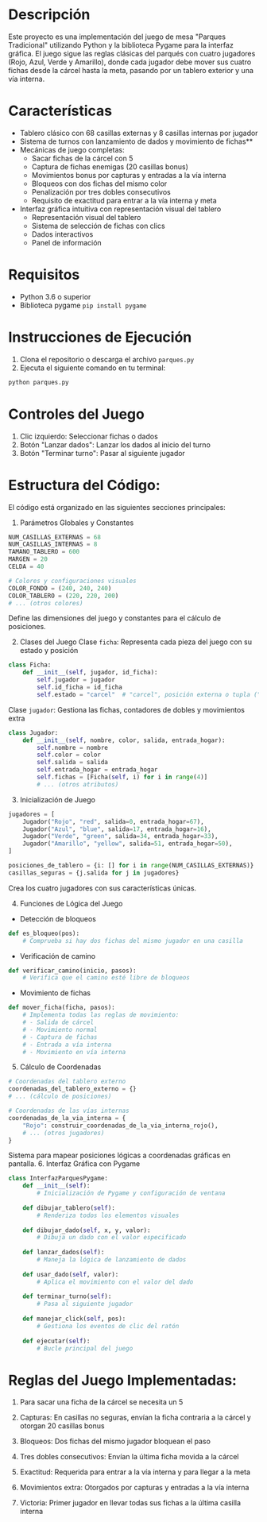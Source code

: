 # Descripción
Este proyecto es una implementación del juego de mesa "Parques Tradicional" utilizando Python y la biblioteca Pygame para la interfaz gráfica. El juego sigue las reglas clásicas del parqués con cuatro jugadores (Rojo, Azul, Verde y Amarillo), donde cada jugador debe mover sus cuatro fichas desde la cárcel hasta la meta, pasando por un tablero exterior y una vía interna.
# Características
- Tablero clásico con 68 casillas externas y 8 casillas internas por jugador
- Sistema de turnos con lanzamiento de dados y movimiento de fichas**
- Mecánicas de juego completas:
    * Sacar fichas de la cárcel con 5
    * Captura de fichas enemigas (20 casillas bonus)
    * Movimientos bonus por capturas y entradas a la vía interna
    * Bloqueos con dos fichas del mismo color
    * Penalización por tres dobles consecutivos
    * Requisito de exactitud para entrar a la vía interna y meta
- Interfaz gráfica intuitiva con representación visual del tablero
     * Representación visual del tablero
     * Sistema de selección de fichas con clics
     * Dados interactivos
     * Panel de información
# Requisitos
- Python 3.6 o superior
- Biblioteca pygame ```pip install pygame```
# Instrucciones de Ejecución
1. Clona el repositorio o descarga el archivo ```parques.py```
2. Ejecuta el siguiente comando en tu terminal:
````python
python parques.py
````
# Controles del Juego
1. Clic izquierdo: Seleccionar fichas o dados
2. Botón "Lanzar dados": Lanzar los dados al inicio del turno
3. Botón "Terminar turno": Pasar al siguiente jugador
# Estructura del Código:
El código está organizado en las siguientes secciones principales:
   1. Parámetros Globales y Constantes
````python
NUM_CASILLAS_EXTERNAS = 68
NUM_CASILLAS_INTERNAS = 8
TAMANO_TABLERO = 600
MARGEN = 20
CELDA = 40

# Colores y configuraciones visuales
COLOR_FONDO = (240, 240, 240)
COLOR_TABLERO = (220, 220, 200)
# ... (otros colores)
````
Define las dimensiones del juego y constantes para el cálculo de posiciones.
   
   2. Clases del Juego
      Clase ```ficha```: Representa cada pieza del juego con su estado y posición
````python
class Ficha:
    def __init__(self, jugador, id_ficha):
        self.jugador = jugador
        self.id_ficha = id_ficha
        self.estado = "carcel"  # "carcel", posición externa o tupla ("interna", índice)
````

   Clase ```jugador```: Gestiona las fichas, contadores de dobles y movimientos extra
````python
class Jugador:
    def __init__(self, nombre, color, salida, entrada_hogar):
        self.nombre = nombre
        self.color = color
        self.salida = salida
        self.entrada_hogar = entrada_hogar
        self.fichas = [Ficha(self, i) for i in range(4)]
        # ... (otros atributos)
````
   3. Inicialización de Juego
````python
jugadores = [
    Jugador("Rojo", "red", salida=0, entrada_hogar=67),
    Jugador("Azul", "blue", salida=17, entrada_hogar=16),
    Jugador("Verde", "green", salida=34, entrada_hogar=33),
    Jugador("Amarillo", "yellow", salida=51, entrada_hogar=50),
]

posiciones_de_tablero = {i: [] for i in range(NUM_CASILLAS_EXTERNAS)}
casillas_seguras = {j.salida for j in jugadores}
````
Crea los cuatro jugadores con sus características únicas.
   
   4. Funciones de Lógica del Juego
   - Detección de bloqueos
````python
def es_bloqueo(pos):
    # Comprueba si hay dos fichas del mismo jugador en una casilla
````
   - Verificación de camino
````python
def verificar_camino(inicio, pasos):
    # Verifica que el camino esté libre de bloqueos
````
   - Movimiento de fichas
````python
def mover_ficha(ficha, pasos):
    # Implementa todas las reglas de movimiento:
    # - Salida de cárcel
    # - Movimiento normal
    # - Captura de fichas
    # - Entrada a vía interna
    # - Movimiento en vía interna
````
   5. Cálculo de Coordenadas
````python
# Coordenadas del tablero externo
coordenadas_del_tablero_externo = {}
# ... (cálculo de posiciones)

# Coordenadas de las vías internas
coordenadas_de_la_via_interna = {
    "Rojo": construir_coordenadas_de_la_via_interna_rojo(),
    # ... (otros jugadores)
}
````
Sistema para mapear posiciones lógicas a coordenadas gráficas en pantalla.
   6. Interfaz Gráfica con Pygame
````python
class InterfazParquesPygame:
    def __init__(self):
        # Inicialización de Pygame y configuración de ventana
    
    def dibujar_tablero(self):
        # Renderiza todos los elementos visuales
    
    def dibujar_dado(self, x, y, valor):
        # Dibuja un dado con el valor especificado
    
    def lanzar_dados(self):
        # Maneja la lógica de lanzamiento de dados
    
    def usar_dado(self, valor):
        # Aplica el movimiento con el valor del dado
    
    def terminar_turno(self):
        # Pasa al siguiente jugador
    
    def manejar_click(self, pos):
        # Gestiona los eventos de clic del ratón
    
    def ejecutar(self):
        # Bucle principal del juego
````

# Reglas del Juego Implementadas:
1. Para sacar una ficha de la cárcel se necesita un 5

2. Capturas: En casillas no seguras, envían la ficha contraria a la cárcel y otorgan 20 casillas bonus

3. Bloqueos: Dos fichas del mismo jugador bloquean el paso

4. Tres dobles consecutivos: Envían la última ficha movida a la cárcel

5. Exactitud: Requerida para entrar a la vía interna y para llegar a la meta

6. Movimientos extra: Otorgados por capturas y entradas a la vía interna

7. Victoria: Primer jugador en llevar todas sus fichas a la última casilla interna

